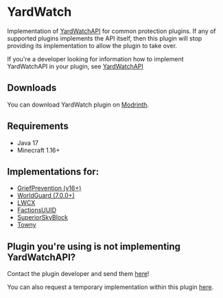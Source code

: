 # YardWatch
Implementation of [YardWatchAPI](https://github.com/YouHaveTrouble/YardWatchAPI) for common protection plugins. If any
of supported plugins implements the API itself, then this plugin will stop providing its implementation to allow the
plugin to take over.

If you're a developer looking for information how to implement YardWatchAPI in your plugin, see
[YardWatchAPI](https://github.com/YouHaveTrouble/YardWatchAPI)

## Downloads
You can download YardWatch plugin on [Modrinth](https://modrinth.com/plugin/yardwatch).

## Requirements
- Java 17
- Minecraft 1.16+

## Implementations for:
- [GriefPrevention (v16+)](https://www.spigotmc.org/resources/griefprevention.1884/)
- [WorldGuard (7.0.0+)](https://enginehub.org/worldguard#downloads)
- [LWCX](https://www.spigotmc.org/resources/lwc-extended.69551/)
- [FactionsUUID](https://www.spigotmc.org/resources/factionsuuid.1035/)
- [SuperiorSkyBlock](https://bg-software.com/superiorskyblock/)
- [Towny](https://github.com/TownyAdvanced/Towny)

## Plugin you're using is not implementing YardWatchAPI?
Contact the plugin developer and send them [here](https://github.com/YouHaveTrouble/YardWatchAPI/blob/master/readme.md)!

You can also request a temporary implementation within this plugin [here](https://github.com/YouHaveTrouble/YardWatch/issues/new?assignees=&labels=enhancement&projects=&template=implementation-request.yml&title=%5BNEW+IMPLEMENTATION%5D%3A+).
